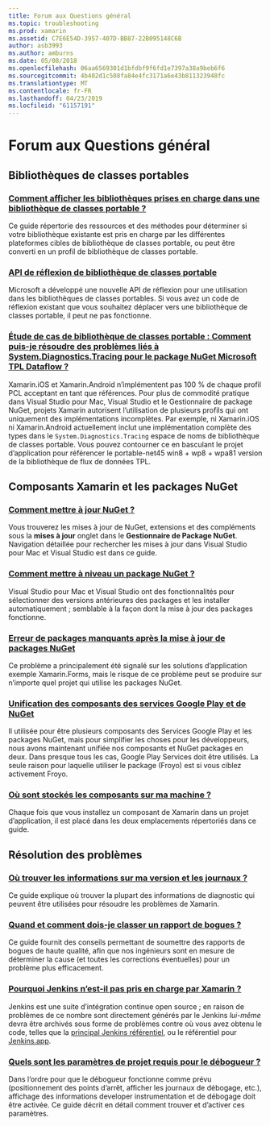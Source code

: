 ```yaml
---
title: Forum aux Questions général
ms.topic: troubleshooting
ms.prod: xamarin
ms.assetid: C7E6E54D-3957-407D-BB87-22B095148C6B
author: asb3993
ms.author: amburns
ms.date: 05/08/2018
ms.openlocfilehash: 06aa6569301d1bfdbf9f6fd1e7397a38a9beb6f6
ms.sourcegitcommit: 4b402d1c508fa84e4fc3171a6e43b811323948fc
ms.translationtype: MT
ms.contentlocale: fr-FR
ms.lasthandoff: 04/23/2019
ms.locfileid: "61157191"
---
```

# <a name="general-frequently-asked-questions"></a>Forum aux Questions général

## <a name="portable-class-libraries"></a>Bibliothèques de classes portables

### <a name="how-can-i-view-what-libraries-are-supported-in-a-pclpcl-support-librariesmd"></a>[Comment afficher les bibliothèques prises en charge dans une bibliothèque de classes portable ?](pcl-support-libraries.md)
Ce guide répertorie des ressources et des méthodes pour déterminer si votre bibliothèque existante est pris en charge par les différentes plateformes cibles de bibliothèque de classes portable, ou peut être converti en un profil de bibliothèque de classes portable.

### <a name="pcl-reflection-apipcl-reflectionmd"></a>[API de réflexion de bibliothèque de classes portable](pcl-reflection.md)
Microsoft a développé une nouvelle API de réflexion pour une utilisation dans les bibliothèques de classes portables. Si vous avez un code de réflexion existant que vous souhaitez déplacer vers une bibliothèque de classes portable, il peut ne pas fonctionne.

### <a name="pcl-case-study-how-can-i-resolve-problems-related-to-systemdiagnosticstracing-for-the-microsoft-tpl-dataflow-nuget-packagepcl-case-studymd"></a>[Étude de cas de bibliothèque de classes portable : Comment puis-je résoudre des problèmes liés à System.Diagnostics.Tracing pour le package NuGet Microsoft TPL Dataflow ?](pcl-case-study.md)
Xamarin.iOS et Xamarin.Android n’implémentent pas 100 % de chaque profil PCL acceptant en tant que références. Pour plus de commodité pratique dans Visual Studio pour Mac, Visual Studio et le Gestionnaire de package NuGet, projets Xamarin autorisent l’utilisation de plusieurs profils qui ont uniquement des implémentations incomplètes. Par exemple, ni Xamarin.iOS ni Xamarin.Android actuellement inclut une implémentation complète des types dans le `System.Diagnostics.Tracing` espace de noms de bibliothèque de classes portable. Vous pouvez contourner ce en basculant le projet d’application pour référencer le portable-net45 win8 + wp8 + wpa81 version de la bibliothèque de flux de données TPL.

## <a name="nuget-packages--xamarin-components"></a>Composants Xamarin et les packages NuGet
### <a name="how-can-i-update-nugetnuget-updatemd"></a>[Comment mettre à jour NuGet ?](nuget-update.md)
Vous trouverez les mises à jour de NuGet, extensions et des compléments sous la **mises à jour** onglet dans le **Gestionnaire de Package NuGet**. Navigation détaillée pour rechercher les mises à jour dans Visual Studio pour Mac et Visual Studio est dans ce guide.

### <a name="how-do-i-downgrade-a-nuget-packagenuget-package-downgrademd"></a>[Comment mettre à niveau un package NuGet ?](nuget-package-downgrade.md)
Visual Studio pour Mac et Visual Studio ont des fonctionnalités pour sélectionner des versions antérieures des packages et les installer automatiquement ; semblable à la façon dont la mise à jour des packages fonctionne.

### <a name="missing-packages-error-after-updating-nuget-packagesnuget-packages-missingmd"></a>[Erreur de packages manquants après la mise à jour de packages NuGet](nuget-packages-missing.md)
Ce problème a principalement été signalé sur les solutions d’application exemple Xamarin.Forms, mais le risque de ce problème peut se produire sur n’importe quel projet qui utilise les packages NuGet.

### <a name="unifying-google-play-services-components-and-nugetgps-components-nugetmd"></a>[Unification des composants des services Google Play et de NuGet](gps-components-nuget.md)
Il utilisée pour être plusieurs composants des Services Google Play et les packages NuGet, mais pour simplifier les choses pour les développeurs, nous avons maintenant unifiée nos composants et NuGet packages en deux. Dans presque tous les cas, Google Play Services doit être utilisés. La seule raison pour laquelle utiliser le package (Froyo) est si vous ciblez activement Froyo.

### <a name="where-are-the-components-stored-on-my-machinecomponent-storagemd"></a>[Où sont stockés les composants sur ma machine ?](component-storage.md)
Chaque fois que vous installez un composant de Xamarin dans un projet d’application, il est placé dans les deux emplacements répertoriés dans ce guide.


## <a name="troubleshooting"></a>Résolution des problèmes
### <a name="where-can-i-find-my-version-information-and-logsversion-logsmd"></a>[Où trouver les informations sur ma version et les journaux ?](version-logs.md)
Ce guide explique où trouver la plupart des informations de diagnostic qui peuvent être utilisées pour résoudre les problèmes de Xamarin.

### <a name="when-and-how-should-i-file-a-bug-reporthowto-file-bugmd"></a>[Quand et comment dois-je classer un rapport de bogues ?](howto-file-bug.md)
Ce guide fournit des conseils permettant de soumettre des rapports de bogues de haute qualité, afin que nos ingénieurs sont en mesure de déterminer la cause (et toutes les corrections éventuelles) pour un problème plus efficacement.

### <a name="why-isnt-jenkins-supported-by-xamarinxamarin-jenkinsmd"></a>[Pourquoi Jenkins n’est-il pas pris en charge par Xamarin ?](xamarin-jenkins.md)
Jenkins est une suite d’intégration continue open source ; en raison de problèmes de ce nombre sont directement générés par le Jenkins *lui-même* devra être archivés sous forme de problèmes contre où vous avez obtenu le code, telles que la [principal Jenkins référentiel](https://github.com/jenkinsci/jenkins), ou le référentiel pour [ Jenkins.app](https://github.com/stisti/jenkins-app).

### <a name="what-project-settings-are-required-for-the-debuggerdebugger-settingsmd"></a>[Quels sont les paramètres de projet requis pour le débogueur ?](debugger-settings.md)
Dans l’ordre pour que le débogueur fonctionne comme prévu (positionnement des points d’arrêt, afficher les journaux de débogage, etc.), affichage des informations developer instrumentation et de débogage doit être activée. Ce guide décrit en détail comment trouver et d’activer ces paramètres.


